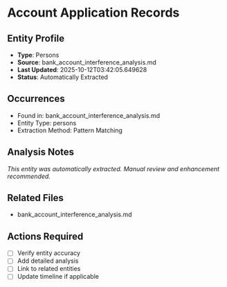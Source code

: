 # Account Application Records

## Entity Profile
- **Type**: Persons
- **Source**: bank_account_interference_analysis.md
- **Last Updated**: 2025-10-12T03:42:05.649628
- **Status**: Automatically Extracted

## Occurrences
- Found in: bank_account_interference_analysis.md
- Entity Type: persons
- Extraction Method: Pattern Matching

## Analysis Notes
*This entity was automatically extracted. Manual review and enhancement recommended.*

## Related Files
- bank_account_interference_analysis.md

## Actions Required
- [ ] Verify entity accuracy
- [ ] Add detailed analysis
- [ ] Link to related entities
- [ ] Update timeline if applicable

